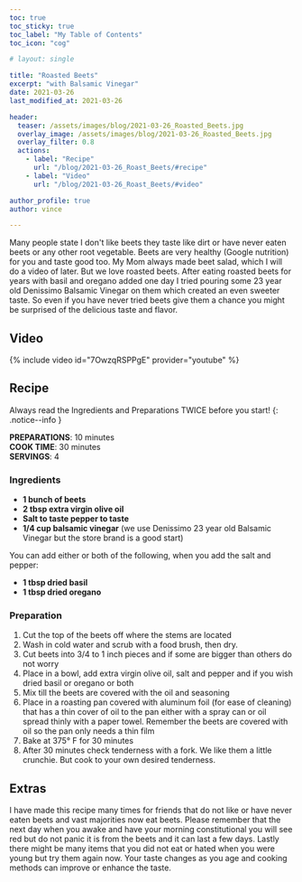 ```yaml
---
toc: true
toc_sticky: true
toc_label: "My Table of Contents"
toc_icon: "cog"

# layout: single

title: "Roasted Beets"
excerpt: "with Balsamic Vinegar"
date: 2021-03-26
last_modified_at: 2021-03-26

header:
  teaser: /assets/images/blog/2021-03-26_Roasted_Beets.jpg
  overlay_image: /assets/images/blog/2021-03-26_Roasted_Beets.jpg
  overlay_filter: 0.8
  actions:
    - label: "Recipe"
      url: "/blog/2021-03-26_Roast_Beets/#recipe"
    - label: "Video"
      url: "/blog/2021-03-26_Roast_Beets/#video"

author_profile: true
author: vince

---
```


Many people state I don't like beets they taste like dirt or have never eaten beets or any other root
vegetable. Beets are very healthy (Google nutrition) for you and taste good too. My Mom always made
beet salad, which I will do a video of later. But we love roasted beets. After eating roasted beets for
years with basil and oregano added one day I tried pouring some 23 year old Denissimo Balsamic
Vinegar on them which created an even sweeter taste. So even if you have never tried beets give them a
chance you might be surprised of the delicious taste and flavor.

## Video

{% include video id="7OwzqRSPPgE" provider="youtube" %}

## Recipe

Always read the Ingredients and Preparations TWICE before you start!
{: .notice--info }

**PREPARATIONS**: 10 minutes<br>
**COOK TIME**: 30 minutes<br>
**SERVINGS**: 4

### Ingredients

* **1 bunch of beets**
* **2 tbsp extra virgin olive oil**
* **Salt to taste pepper to taste**
* **1/4 cup balsamic vinegar** (we use Denissimo 23 year old Balsamic Vinegar but the store brand is a good start)

You can add either or both of the following, when you add the salt and pepper:

* **1 tbsp dried basil**
* **1 tbsp dried oregano**

### Preparation

1. Cut the top of the beets off where the stems are located
2. Wash in cold water and scrub with a food brush, then dry.
3. Cut beets into 3/4 to 1 inch pieces and if some are bigger than others do not worry
4. Place in a bowl, add extra virgin olive oil, salt and pepper and if you wish dried basil or oregano
or both
5. Mix till the beets are covered with the oil and seasoning
6. Place in a roasting pan covered with aluminum foil (for ease of cleaning) that has a thin cover of
oil to the pan either with a spray can or oil spread thinly with a paper towel. Remember the
beets are covered with oil so the pan only needs a thin film
7. Bake at 375&deg; F for 30 minutes
8. After 30 minutes check tenderness with a fork. We like them a little crunchie. But cook to your
own desired tenderness.

## Extras

I have made this recipe many times for friends that do not like or have never eaten beets and vast
majorities now eat beets. Please remember that the next day when you awake and have your morning
constitutional you will see red but do not panic it is from the beets and it can last a few days. Lastly
there might be many items that you did not eat or hated when you were young but try them again now.
Your taste changes as you age and cooking methods can improve or enhance the taste.


